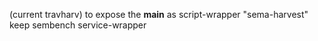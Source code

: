 (current travharv)
to expose the __main__ as script-wrapper "sema-harvest"
keep sembench service-wrapper
